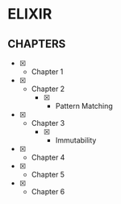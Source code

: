 # ELIXIR
## CHAPTERS
- [x] - Chapter 1
- [x] - Chapter 2
    - [x] - Pattern Matching
- [X] - Chapter 3
    - [X] - Immutability
- [x] - Chapter 4
- [x] - Chapter 5
- [x] - Chapter 6
